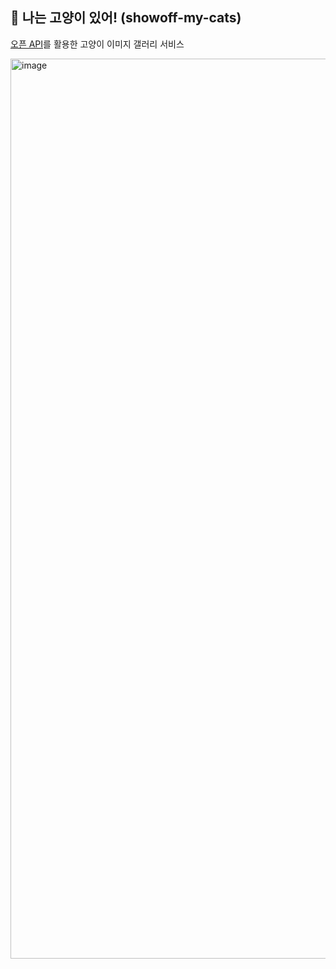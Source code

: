 ## 🐾 나는 고양이 있어! (showoff-my-cats)
[오픈 API](https://thecatapi.com/)를 활용한 고양이 이미지 갤러리 서비스

<img width="1440" alt="image" src="https://github.com/rayrny/SSR/assets/48341341/b36707d7-f59b-4e5a-9231-fb4ee84b2aef">
